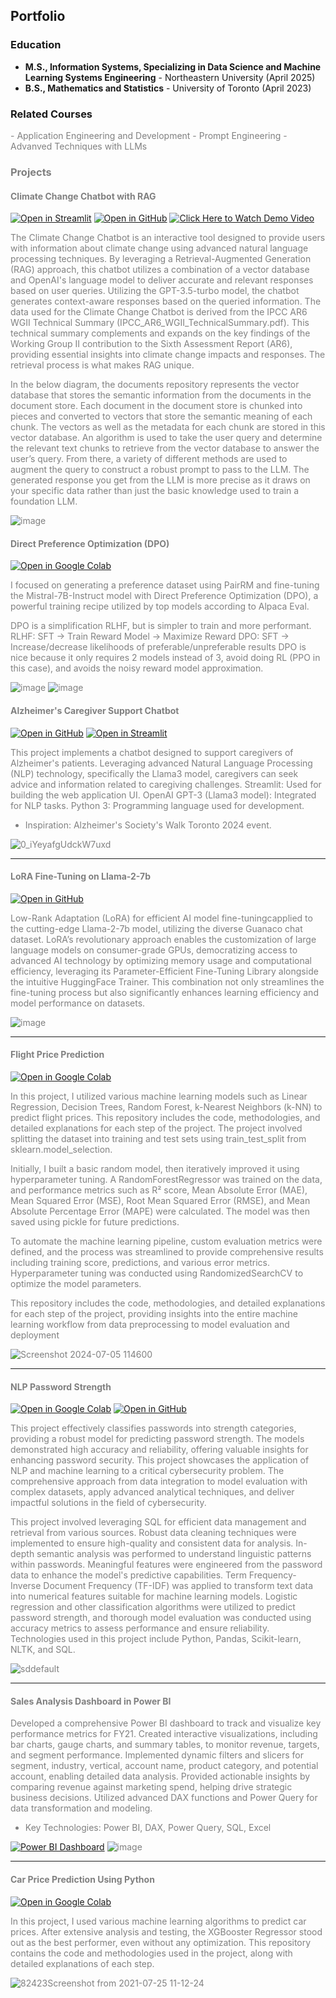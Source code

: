 ## Portfolio

### Education
- **M.S., Information Systems, Specializing in Data Science and Machine Learning Systems Engineering** - Northeastern University (April 2025)
- **B.S., Mathematics and Statistics** - University of Toronto (April 2023)

### Related Courses
<span style="color:grey">
- Application Engineering and Development
- Prompt Engineering
- Advanved Techniques with LLMs 

### Projects

#### Climate Change Chatbot with RAG 
[![Open in Streamlit](https://static.streamlit.io/badges/streamlit_badge_black_white.svg)](https://m9c2pz0j-8501.use.devtunnels.ms/)
[![Open in GitHub](https://img.shields.io/badge/Open%20in-GitHub-blue?logo=github)](https://github.com/Niruthiha/Chatbot-RAG-Vector-Database)
[![Click Here to Watch Demo Video](https://img.shields.io/badge/Watch-Demo%20Video-red)](https://youtu.be/Xx-mtNaRHeI)

The Climate Change Chatbot is an interactive tool designed to provide users with information about climate change using advanced natural language processing techniques. By leveraging a Retrieval-Augmented Generation (RAG) approach, this chatbot utilizes a combination of a vector database and OpenAI's language model to deliver accurate and relevant responses based on user queries. Utilizing the GPT-3.5-turbo model, the chatbot generates context-aware responses based on the queried information. The data used for the Climate Change Chatbot is derived from the IPCC AR6 WGII Technical Summary (IPCC_AR6_WGII_TechnicalSummary.pdf). This technical summary complements and expands on the key findings of the Working Group II contribution to the Sixth Assessment Report (AR6), providing essential insights into climate change impacts and responses. The retrieval process is what makes RAG unique. 

In the below diagram, the documents repository represents the vector database that stores the semantic information from the documents in the document store. Each document in the document store is chunked into pieces and converted to vectors that store the semantic meaning of each chunk. The vectors as well as the metadata for each chunk are stored in this vector database. An algorithm is used to take the user query and determine the relevant text chunks to retrieve from the vector database to answer the user’s query. From there, a variety of different methods are used to augment the query to construct a robust prompt to pass to the LLM.  The generated response you get from the LLM is more precise as it draws on your specific data rather than just the basic knowledge used to train a foundation LLM. 

![image](https://github.com/user-attachments/assets/d3ce5ffb-78a9-4eca-b17f-84c33f6d5fb5)


#### Direct Preference Optimization (DPO)

[![Open in Google Colab](https://colab.research.google.com/assets/colab-badge.svg)](https://docs.google.com/document/d/1meeKVeifyFPtBGgSr-JhXs2qgMcWmHZjL16W4xWdcqI/edit?usp=sharing)

I focused on generating a preference dataset using PairRM and fine-tuning the Mistral-7B-Instruct model with Direct Preference Optimization (DPO), a powerful training recipe utilized by top models according to Alpaca Eval.

DPO is a simplification RLHF, but is simpler to train and more performant.
RLHF: SFT -> Train Reward Model -> Maximize Reward
DPO: SFT -> Increase/decrease likelihoods of preferable/unpreferable results
DPO is nice because it only requires 2 models instead of 3, avoid doing RL (PPO in this case), and avoids the noisy reward model approximation.

![image](https://github.com/user-attachments/assets/dd8cac2b-0b84-4147-8e25-1c93b6f96fde)
![image](https://github.com/user-attachments/assets/d8be3891-758b-4f7a-b217-09978f095237)



#### Alzheimer's Caregiver Support Chatbot
[![Open in GitHub](https://img.shields.io/badge/Open%20in-GitHub-blue?logo=github)](https://github.com/Niruthiha/Alzheimer-s-Caregiver-Support-Chatbot)
[![Open in Streamlit](https://static.streamlit.io/badges/streamlit_badge_black_white.svg)](https://alzheimer-caregiver-support-chatbot.streamlit.app/)

<span style="color:grey">This project implements a chatbot designed to support caregivers of Alzheimer's patients. Leveraging advanced Natural Language Processing (NLP) technology, specifically the Llama3 model, caregivers can seek advice and information related to caregiving challenges. Streamlit: Used for building the web application UI. OpenAI GPT-3 (Llama3 model): Integrated for NLP tasks. Python 3: Programming language used for development.
- Inspiration: Alzheimer's Society's Walk Toronto 2024 event.

![0_iYeyafgUdckW7uxd](https://github.com/Niruthiha/portfolio/assets/157150830/ebf6cc7a-d9ee-4cb7-9174-04e173e1a0e9)

---
#### LoRA Fine-Tuning on Llama-2-7b
[![Open in GitHub](https://img.shields.io/badge/Open%20in-GitHub-blue?logo=github)](https://github.com/Niruthiha/lora_model)

Low-Rank Adaptation (LoRA) for efficient AI model fine-tuningcapplied to the cutting-edge Llama-2-7b model, utilizing the diverse Guanaco chat dataset. LoRA’s revolutionary approach enables the customization of large language models on consumer-grade GPUs, democratizing access to advanced AI technology by optimizing memory usage and computational efficiency, leveraging its Parameter-Efficient Fine-Tuning Library alongside the intuitive HuggingFace Trainer. This combination not only streamlines the fine-tuning process but also significantly enhances learning efficiency and model performance on datasets.

![image](https://github.com/user-attachments/assets/c15149f3-6bca-4019-a6d1-0db8774b2117)

---
#### Flight Price Prediction

[![Open in Google Colab](https://colab.research.google.com/assets/colab-badge.svg)](https://colab.research.google.com/drive/1YwIu4swMWVN6OUnK6khOYhvDQ5ZGHrs_?usp=sharing)

<span style="color:grey">In this project, I utilized various machine learning models such as Linear Regression, Decision Trees, Random Forest, k-Nearest Neighbors (k-NN) to predict flight prices. This repository includes the code, methodologies, and detailed explanations for each step of the project. The project involved splitting the dataset into training and test sets using train_test_split from sklearn.model_selection.

Initially, I built a basic random model, then iteratively improved it using hyperparameter tuning. A RandomForestRegressor was trained on the data, and performance metrics such as R² score, Mean Absolute Error (MAE), Mean Squared Error (MSE), Root Mean Squared Error (RMSE), and Mean Absolute Percentage Error (MAPE) were calculated. The model was then saved using pickle for future predictions.

To automate the machine learning pipeline, custom evaluation metrics were defined, and the process was streamlined to provide comprehensive results including training score, predictions, and various error metrics. Hyperparameter tuning was conducted using RandomizedSearchCV to optimize the model parameters.

This repository includes the code, methodologies, and detailed explanations for each step of the project, providing insights into the entire machine learning workflow from data preprocessing to model evaluation and deployment

![Screenshot 2024-07-05 114600](https://github.com/Niruthiha/portfolio/assets/157150830/c21b1e82-34ae-47c7-9c46-6b8d6fdf6572)


---
#### NLP Password Strength

[![Open in Google Colab](https://colab.research.google.com/assets/colab-badge.svg)](https://colab.research.google.com/drive/1CxT_4dFdMGnK5RnmbgtDhUgsFks4O93s?usp=sharing)
[![Open in GitHub](https://img.shields.io/badge/Open%20in-GitHub-blue?logo=github)](https://github.com/Niruthiha/NLP_password_strength/blob/main/README.md)

This project effectively classifies passwords into strength categories, providing a robust model for predicting password strength. The models demonstrated high accuracy and reliability, offering valuable insights for enhancing password security. This project showcases the application of NLP and machine learning to a critical cybersecurity problem. The comprehensive approach from data integration to model evaluation with complex datasets, apply advanced analytical techniques, and deliver impactful solutions in the field of cybersecurity.

This project involved leveraging SQL for efficient data management and retrieval from various sources. Robust data cleaning techniques were implemented to ensure high-quality and consistent data for analysis. In-depth semantic analysis was performed to understand linguistic patterns within passwords. Meaningful features were engineered from the password data to enhance the model's predictive capabilities. Term Frequency-Inverse Document Frequency (TF-IDF) was applied to transform text data into numerical features suitable for machine learning models. Logistic regression and other classification algorithms were utilized to predict password strength, and thorough model evaluation was conducted using accuracy metrics to assess performance and ensure reliability. Technologies used in this project include Python, Pandas, Scikit-learn, NLTK, and SQL.

![sddefault](https://github.com/user-attachments/assets/4a3ba9f7-5a8f-481b-a6d5-749306770c38)

---
#### Sales Analysis Dashboard in Power BI

Developed a comprehensive Power BI dashboard to track and visualize key performance metrics for FY21. Created interactive visualizations, including bar charts, gauge charts, and summary tables, to monitor revenue, targets, and segment performance. Implemented dynamic filters and slicers for segment, industry, vertical, account name, product category, and potential account, enabling detailed data analysis. Provided actionable insights by comparing revenue against marketing spend, helping drive strategic business decisions. Utilized advanced DAX functions and Power Query for data transformation and modeling.
- Key Technologies: Power BI, DAX, Power Query, SQL, Excel


[![Power BI Dashboard](https://img.shields.io/badge/Power%20BI-Dashboard-blue?style=flat-square&logo=powerbi&logoColor=white)](https://app.powerbi.com/view?r=eyJrIjoiMWIxNWM5YzktYTNmYS00NjFjLWE1ZjUtYTM4NDI2OGQwMjM0IiwidCI6ImE4ZWVjMjgxLWFhYTMtNGRhZS1hYzliLTlhMzk4YjkyMTVlNyIsImMiOjN9)
![image](https://github.com/user-attachments/assets/de89705f-3012-45ce-882e-9efb2f4b3419)


---
#### Car Price Prediction Using Python
[![Open in Google Colab](https://colab.research.google.com/assets/colab-badge.svg)](https://colab.research.google.com/drive/1SinqVM57qOh1jllP6DdEwcExAhTXIBv4?usp=sharing)

In this project, I used various machine learning algorithms to predict car prices. After extensive analysis and testing, the XGBooster Regressor stood out as the best performer, even without any optimization. This repository contains the code and methodologies used in the project, along with detailed explanations of each step.

![82423Screenshot from 2021-07-25 11-12-24](https://github.com/Niruthiha/portfolio/assets/157150830/245bd242-f54b-463f-8632-4f280d7a000a)

